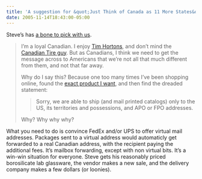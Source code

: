 ```yaml
---
title: 'A suggestion for &quot;Just Think of Canada as 11 More States&quot;'
date: 2005-11-14T18:43:00-05:00
---
```

Steve&#8217;s has [a bone to pick with us](http://blog.stevex.net/index.php/2005/11/12/just-think-of-canada-as-11-more-states/trackback/).

> 
> 
> I’m a loyal Canadian. I enjoy [Tim Hortons](http://www.timhortons.com/), and don’t mind the [Canadian Tire guy](http://www.counterbias.com/blog/2005/07/canadian-tire-guy.html). But as Canadians, I think we need to get the message across to Americans that we’re not all that much different from them, and not that far away.
> 
> 
> 
> Why do I say this? Because one too many times I’ve been shopping online, found the [exact product I want](http://www.sciplus.com/category.cfm?subsection=4), and then find the dreaded statement:
> 
> 
> 
> > Sorry, we are able to ship (and mail printed catalogs) only to the US, its territories and possessions, and APO or FPO addresses.
> 
> 
> 
> Why? Why why why?
> 
> 

What you need to do is convince FedEx and/or UPS to offer virtual mail addresses. Packages sent to a virtual address would automaticly get forwarded to a real Canadian address, with the recipient paying the additional fees. It&#8217;s mailbox forwarding, except with non virtual bits. It&#8217;s a win-win situation for everyone. Steve gets his reasonably priced borosilicate lab glassware, the vendor makes a new sale, and the delivery company makes a few dollars (or loonies).
